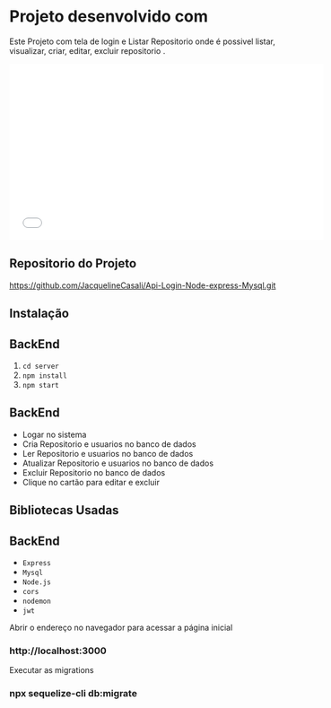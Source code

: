 # Projeto desenvolvido com

Este Projeto com tela de login e Listar Repositorio onde é possivel listar, visualizar, criar, editar, excluir repositorio .

 <!-- <p align="center">
  <img src="./pet/public/2023-06-15_205112.jpg" width="600px">
</p> -->

   <iframe width="560" height="315" src="./server/public/Video_apilogin.gif"  frameborder="0" allow="accelerometer; autoplay; encrypted-media; gyroscope; picture-in-picture" allowfullscreen></iframe> 


## Repositorio do Projeto

https://github.com/JacquelineCasali/Api-Login-Node-express-Mysql.git

## Instalação

<!-- ## FRONTEND

1. `cd tarefa`
2. `npm install`
3. `npm start` -->

## BackEnd

1. `cd server`
2. `npm install`
3. `npm start`

## BackEnd
- Logar no sistema
- Cria Repositorio e usuarios no banco de dados
- Ler Repositorio e usuarios no banco de dados
- Atualizar Repositorio e usuarios no banco de dados
- Excluir Repositorio no banco de dados
- Clique no cartão para editar e excluir

## Bibliotecas Usadas

<!-- ## FRONTEND
- `React.js`
- `TypeScript` -->

## BackEnd

- `Express`
- `Mysql`
- `Node.js`
- `cors `
- `nodemon`
- `jwt`

Abrir o endereço no navegador para acessar a página inicial
### http://localhost:3000

Executar as migrations
### npx sequelize-cli db:migrate

